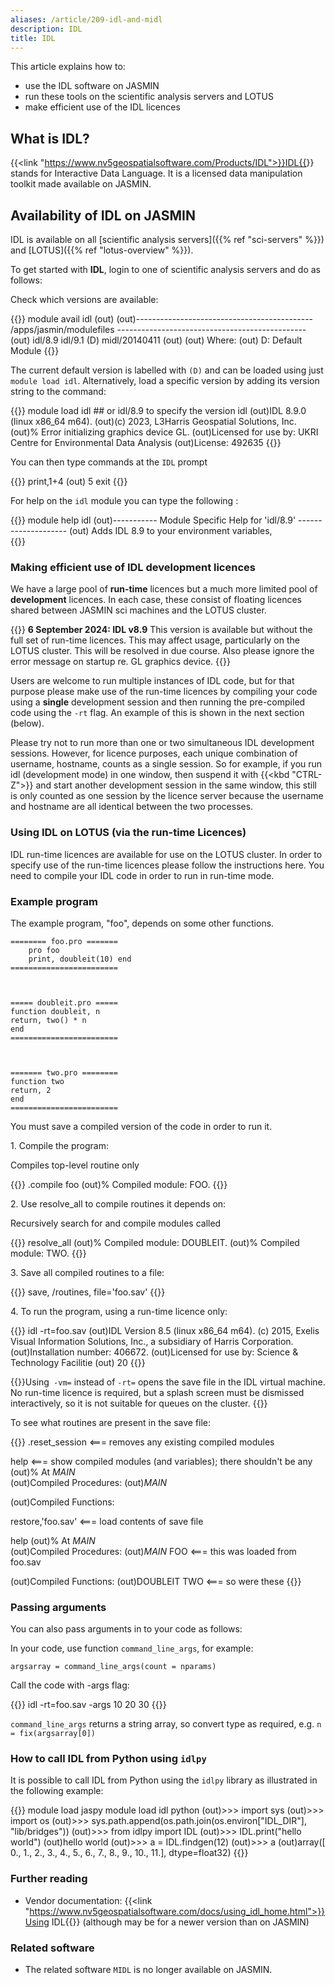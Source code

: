 ```yaml
---
aliases: /article/209-idl-and-midl
description: IDL
title: IDL
---
```




This article explains how to:

- use the IDL software on JASMIN 
- run these tools on the scientific analysis servers and LOTUS
- make efficient use of the IDL licences

## What is IDL?

{{<link "https://www.nv5geospatialsoftware.com/Products/IDL">}}IDL{{</link>}} stands for
Interactive Data Language. It is a licensed data manipulation toolkit made
available on JASMIN.

## Availability of IDL on JASMIN

IDL is available on all [scientific analysis servers]({{% ref "sci-servers" %}}) and [LOTUS]({{% ref "lotus-overview" %}}).

To get started with **IDL**, login to one of scientific analysis servers and
do as follows:

Check which versions are available:

{{<command user="user" host="sci-vm-01">}}
module avail idl
(out)
(out)-------------------------------------------- /apps/jasmin/modulefiles -----------------------------------------------
(out)  idl/8.9 idl/9.1 (D)    midl/20140411
(out)
(out)  Where:
(out)   D:  Default Module
{{</command>}}

The current default version is labelled with `(D)` and can be loaded using just `module load idl`. Alternatively, load a specific version by
adding its version string to the command:

{{<command user="user" host="sci-vm-01">}}
module load idl ## or idl/8.9 to specify the version
idl
(out)IDL 8.9.0 (linux x86_64 m64).
(out)(c) 2023, L3Harris Geospatial Solutions, Inc.
(out)% Error initializing graphics device GL.
(out)Licensed for use by: UKRI Centre for Environmental Data Analysis
(out)License: 492635
{{</command>}}

You can then type commands at the `IDL` prompt

{{<command prompt="IDL>">}}
print,1+4
(out)  5
exit
{{</command>}}

For help on the `idl` module you can type the following :

{{<command user="user" host="sci-vm-01">}}
module help idl
(out)----------- Module Specific Help for 'idl/8.9' --------------------
(out)         Adds IDL 8.9 to your environment variables,  
{{</command>}}

### Making efficient use of IDL development licences

We have a large pool of **run-time** licences but a much more limited pool of
**development** licences. In each case, these consist of floating licences shared
between JASMIN sci machines and the LOTUS cluster.

{{<alert type="info">}}
**6 September 2024: IDL v8.9** This version is available but without the full set of run-time
licences. This may affect usage, particularly on the LOTUS cluster. This will be
resolved in due course. Also please ignore the error message on startup re. GL graphics device.
{{</alert>}}

Users are welcome to run multiple instances of IDL code, but for that purpose
please make use of the run-time licences by compiling your code using a **single**
development session and then running the pre-compiled code using the `-rt`
flag. An example of this is shown in the next section (below).

Please try not to run more than one or two simultaneous IDL development
sessions. However, for licence purposes, each unique combination of username,
hostname, counts as a single session. So for example,
if you run idl (development mode) in one window, then suspend it with {{<kbd "CTRL-Z">}} and
start another development session in the same window, this still is only
counted as one session by the licence server because the username and hostname
are all identical between the two processes. 


### Using IDL on LOTUS (via the run-time Licences)

IDL run-time licences are available for use on the LOTUS cluster. In order to
specify use of the run-time licences please follow the instructions here. You
need to compile your IDL code in order to run in run-time mode.

### Example program

The example program, "foo", depends on some other functions.

```
======== foo.pro =======
    pro foo  
    print, doubleit(10) end 
========================
        


===== doubleit.pro ===== 
function doubleit, n   
return, two() * n 
end 
========================
        


======= two.pro ======== 
function two   
return, 2 
end 
========================
```

You must save a compiled version of the code in order to run it.

1\. Compile the program:

Compiles top-level routine only

{{<command prompt="IDL>">}}
.compile foo
(out)% Compiled module: FOO.
{{</command>}}

2\. Use resolve_all to compile routines it depends on:

Recursively search for and compile modules called

{{<command prompt="IDL>">}}
resolve_all
(out)% Compiled module: DOUBLEIT.
(out)% Compiled module: TWO.
{{</command>}}

3\. Save all compiled routines to a file:

{{<command prompt="IDL>">}}
save, /routines, file='foo.sav'
{{</command>}}

4\. To run the program, using a run-time licence only:

{{<command user="user" host="sci-vm-01">}}
idl -rt=foo.sav 
(out)IDL Version 8.5 (linux x86_64 m64). (c) 2015, Exelis Visual Information Solutions, Inc., a subsidiary of Harris Corporation.
(out)Installation number: 406672.
(out)Licensed for use by: Science & Technology Facilitie
(out)  20
{{</command>}}
    		

{{<alert type="info">}}Using` -vm=` instead of `-rt=` opens the save file in the IDL
virtual machine. No run-time licence is required, but a splash screen must
be dismissed interactively, so it is not suitable for queues on the
cluster.
{{</alert>}}

To see what routines are present in the save file:

{{<command prompt="IDL>">}} 
.reset_session     <=== removes any existing compiled modules  

help               <=== show compiled modules (and variables); there shouldn't be any 
(out)% At $MAIN$           
(out)Compiled Procedures:
        (out)$MAIN$  

(out)Compiled Functions:  

restore,'foo.sav'   <=== load contents of save file  

help 
(out)% At $MAIN$          
(out)Compiled Procedures:
        (out)$MAIN$  FOO                     <=== this was loaded from foo.sav  

(out)Compiled Functions: 
        (out)DOUBLEIT    TWO            <=== so were these
{{</command>}}

### Passing arguments

You can also pass arguments in to your code as follows:

In your code, use function `command_line_args`, for example:

```
argsarray = command_line_args(count = nparams)
```

Call the code with -args flag:

{{<command user="user" host="sci-vm-01">}}
idl -rt=foo.sav -args 10 20 30
{{</command>}}

`command_line_args` returns a string array, so convert type as required, e.g. `n = fix(argsarray[0]) `

### How to call IDL from Python using `idlpy`

It is possible to call IDL from Python using the `idlpy` library as illustrated in the following example:

{{<command user="user" host="sci-vm-01">}}
module load jaspy
module load idl
python
(out)>>> import sys
(out)>>> import os
(out)>>> sys.path.append(os.path.join(os.environ["IDL_DIR"], "lib/bridges"))
(out)>>> from idlpy import IDL
(out)>>> IDL.print("hello world")
(out)hello world
(out)>>> a = IDL.findgen(12)
(out)>>> a
(out)array([ 0.,  1.,  2.,  3.,  4.,  5.,  6.,  7.,  8.,  9., 10., 11.],
      dtype=float32)
{{</command>}}

### Further reading

- Vendor documentation: {{<link "https://www.nv5geospatialsoftware.com/docs/using_idl_home.html">}}Using IDL{{</link>}} (although may be for a newer version than on JASMIN)

### Related software

- The related software `MIDL` is no longer available on JASMIN.

